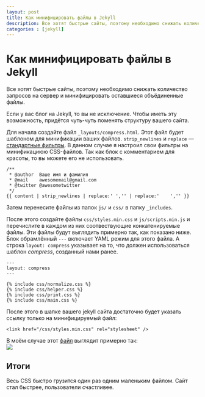 ```yaml
---
layout: post
title: Как минифицировать файлы в Jekyll
description: Все хотят быстрые сайты, поэтому необходимо снижать количество запросов на сервер и минифицировать оставшиеся объёдиненные файлы.
categories : [jekyll]
---
```


Как минифицировать файлы в Jekyll
============================================================

Все хотят быстрые сайты, поэтому необходимо снижать количество запросов на
сервер и минифицировать оставшиеся объёдиненные файлы.

Если у вас блог на Jekyll, то вы не исключение. Чтобы иметь эту возможность,
придётся чуть-чуть поменять структуру вашего сайта.


Для начала создайте файл `_layouts/compress.html`. Этот файл будет шаблоном для
минификации ваших файлов. `strip_newlines` и `replace` —
[стандартные фильтры][1]. В данном случае я настроил свои фильтры на
минификациюю CSS-файлов. Так как блок с комментарием для красоты, то вы можете
его не использовать.

    /**
     * @author  Ваше имя и фамилия
     * @mail    awesomemail@gmail.com
     * @twitter @awesometwitter
     */
    {‍{ content | strip_newlines | replace:' ','' | replace:'    ','' }}

Затем перенесите файлы из папок `js/` и `css/` в папку `_includes`.


После этого создайте файлы `css/styles.min.css` и `js/scripts.min.js` и
перечислите в каждом из них соотвествующие конкатенируемые файлы. Эти файлы
будут выглядить примерно так, как показано ниже. Блок обрамлённый `---` включает
YAML режим для этого файла. А строка `layout: compress` указывает на то, что
должен использоваться шаблон *compress*, созданный нами ранее.

    ---
    layout: compress
    ---

    {‍% include css/normalize.css %}
    {‍% include css/helper.css %}
    {‍% include css/print.css %}
    {‍% include css/main.css %}


После этого в шапке вашего jekyll сайта достаточно будет указать ссылку только
на минифицируемый файл:

    <link href="/css/styles.min.css" rel="stylesheet" />

В моём случае этот [файл][2] выглядит примерно так:  
[![][101]][101]

## Итоги ##

Весь CSS быстро грузится один раз одним маленьким файлом. Сайт стал быстрее,
пользователи счастливее.

[1]: https://github.com/shopify/liquid/wiki/liquid-for-designers#standard-filters
[2]: /css/styles.min.css
[101]: http://img833.imageshack.us/img833/4349/10642240c1e64e2d9405f56.png
